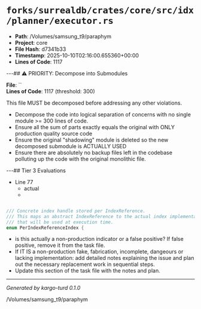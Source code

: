 # `forks/surrealdb/crates/core/src/idx/planner/executor.rs`

- **Path**: /Volumes/samsung_t9/paraphym
- **Project**: core
- **File Hash**: d7341b33  
- **Timestamp**: 2025-10-10T02:16:00.655360+00:00  
- **Lines of Code**: 1117

---## ⚠️ PRIORITY: Decompose into Submodules

**File**: ``  
**Lines of Code**: 1117 (threshold: 300)

This file MUST be decomposed before addressing any other violations.

- Decompose the code into logical separation of concerns with no single module >= 300 lines of code. 
- Ensure all the sum of parts exactly equals the original with ONLY production quality source code
- Ensure the original "shadowing" module is deleted so the new decomposed submodule is ACTUALLY USED
- Ensure there are absolutely no backup files left in the codebase polluting up the code with the original monolithic file.

---## Tier 3 Evaluations


- Line 77
  - actual
  - 

```rust

/// Concrete index handle stored per IndexReference.
/// This maps an abstract IndexReference to the actual index implementation
/// that will be used at execution time.
enum PerIndexReferenceIndex {
```

- is this actually a non-production indicator or a false positive? If false positive, remove it from the task file.
- If IT IS a non-production fake, fabrication, incomplete, dangeours or lacking implementation: add detailed notes explaining the issue and plan out the necessary replacement work in sequential steps. 
- Update this section of the task file with the notes and plan.

---

*Generated by kargo-turd 0.1.0*

/Volumes/samsung_t9/paraphym
